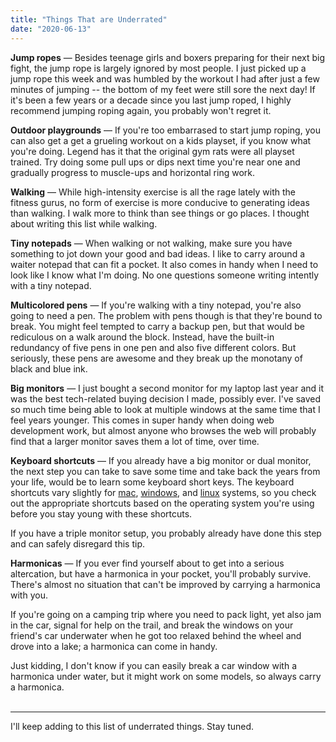 ```yaml
---
title: "Things That are Underrated"
date: "2020-06-13"
---
```


**Jump ropes** — Besides teenage girls and boxers preparing for their next big fight, the jump rope is largely ignored by most people. I just picked up a jump rope this week and was humbled by the workout I had after just a few minutes of jumping -- the bottom of my feet were still sore the next day! If it's been a few years or a decade since you last jump roped, I highly recommend jumping roping again, you probably won't regret it.

**Outdoor playgrounds** — If you're too embarrased to start jump roping, you can also get a get a grueling workout on a kids playset, if you know what you're doing. Legend has it that the original gym rats were all playset trained. Try doing some pull ups or dips next time you're near one and gradually progress to muscle-ups and horizontal ring work. 

**Walking** — While high-intensity exercise is all the rage lately with the fitness gurus, no form of exercise is more conducive to generating ideas than walking. I walk more to think than see things or go places. I thought about writing this list while walking.

**Tiny notepads** — When walking or not walking, make sure you have something to jot down your good and bad ideas. I like to carry around a waiter notepad that can fit a pocket. It also comes in handy when I need to look like I know what I'm doing. No one questions someone writing intently with a tiny notepad. 

**Multicolored pens** — If you're walking with a tiny notepad, you're also going to need a pen. The problem with pens though is that they're bound to break. You might feel tempted to carry a backup pen, but that would be rediculous on a walk around the block. Instead, have the built-in redundancy of five pens in one pen and also five different colors. But seriously, these pens are awesome and they break up the monotany of black and blue ink. 

**Big monitors** — I just bought a second monitor for my laptop last year and it was the best tech-related buying decision I made, possibly ever. I've saved so much time being able to look at multiple windows at the same time that I feel years younger. This comes in super handy when doing web development work, but almost anyone who browses the web will probably find that a larger monitor saves them a lot of time, over time. 

**Keyboard shortcuts** — If you already have a big monitor or dual monitor, the next step you can take to save some time and take back the years from your life, would be to learn some keyboard short keys. The keyboard shortcuts vary slightly for [mac](https://support.apple.com/en-us/HT201236), [windows](https://support.microsoft.com/en-us/help/12445/windows-keyboard-shortcuts), and [linux](https://linuxhint.com/100_keyboard_shortcuts_linux/) systems, so you check out the appropriate shortcuts based on the operating system you're using before you stay young with these shortcuts.

If you have a triple monitor setup, you probably already have done this step and can safely disregard this tip.

**Harmonicas** — If you ever find yourself about to get into a serious altercation, but have a harmonica in your pocket, you'll probably survive. There's almost no situation that can't be improved by carrying a harmonica with you. 

If you're going on a camping trip where you need to pack light, yet also jam in the car, signal for help on the trail, and break the windows on your friend's car underwater when he got too relaxed behind the wheel and drove into a lake; a harmonica can come in handy.

Just kidding, I don't know if you can easily break a car window with a harmonica under water, but it might work on some models, so always carry a harmonica.   <br />
<br />

----------------------------------------------------------

I'll keep adding to this list of underrated things. Stay tuned.
